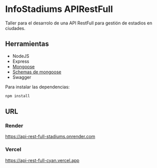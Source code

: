 # InfoStadiums APIRestFull

Taller para el desarrolo de una API RestFull para gestión de estadios en ciudades.

## Herramientas

- NodeJS
- Express
- [Mongoose](https://mongoosejs.com/)
- [Schemas de mongoose](https://mongoosejs.com/docs/guide.html)
- Swagger

Para instalar las dependencias:

```bash
npm install
```
## URL
### Render
https://api-rest-full-stadiums.onrender.com
### Vercel
 https://api-rest-full-cyan.vercel.app
